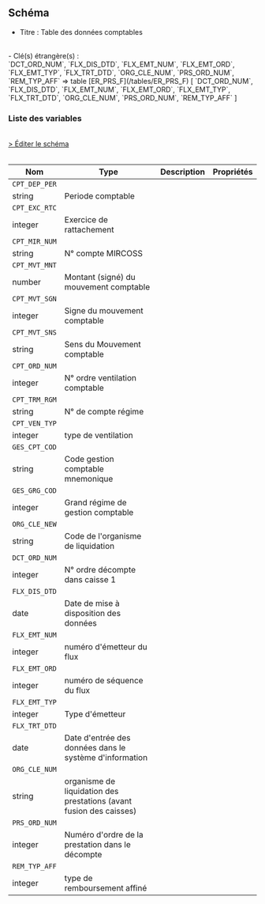 ## Schéma

- Titre : Table des données comptables
<br />
- Clé(s) étrangère(s) : <br />
`DCT_ORD_NUM`, `FLX_DIS_DTD`, `FLX_EMT_NUM`, `FLX_EMT_ORD`, `FLX_EMT_TYP`, `FLX_TRT_DTD`, `ORG_CLE_NUM`, `PRS_ORD_NUM`, `REM_TYP_AFF` => table [ER_PRS_F](/tables/ER_PRS_F) [ `DCT_ORD_NUM`, `FLX_DIS_DTD`, `FLX_EMT_NUM`, `FLX_EMT_ORD`, `FLX_EMT_TYP`, `FLX_TRT_DTD`, `ORG_CLE_NUM`, `PRS_ORD_NUM`, `REM_TYP_AFF` ]<br />

### Liste des variables
<br />
<div>
    <a href="https://gitlab.com/healthdatahub/schema-snds/edit/master/schemas/DCIR/ER_CPT_F.json"  
    arget="_blank" rel="noopener noreferrer">> Éditer le schéma</a>
    <OutboundLink />
</div>
<br />

Nom|Type|Description|Propriétés
-|-|-|-
`CPT_DEP_PER`|
string|Periode comptable||
`CPT_EXC_RTC`|
integer|Exercice de rattachement||
`CPT_MIR_NUM`|
string|N° compte MIRCOSS||
`CPT_MVT_MNT`|
number|Montant (signé) du mouvement comptable||
`CPT_MVT_SGN`|
integer|Signe du mouvement comptable||
`CPT_MVT_SNS`|
string|Sens du Mouvement comptable||
`CPT_ORD_NUM`|
integer|N° ordre ventilation comptable||
`CPT_TRM_RGM`|
string|N° de compte régime||
`CPT_VEN_TYP`|
integer|type de ventilation||
`GES_CPT_COD`|
string|Code gestion comptable mnemonique||
`GES_GRG_COD`|
integer|Grand régime de gestion comptable||
`ORG_CLE_NEW`|
string|Code de l&#x27;organisme de liquidation||
`DCT_ORD_NUM`|
integer|N° ordre décompte dans caisse                      1||
`FLX_DIS_DTD`|
date|Date de mise à disposition des données||
`FLX_EMT_NUM`|
integer|numéro d&#x27;émetteur du flux||
`FLX_EMT_ORD`|
integer|numéro de séquence du flux||
`FLX_EMT_TYP`|
integer|Type d&#x27;émetteur||
`FLX_TRT_DTD`|
date|Date d&#x27;entrée des données dans le système d&#x27;information||
`ORG_CLE_NUM`|
string|organisme de liquidation des prestations (avant fusion des caisses)||
`PRS_ORD_NUM`|
integer|Numéro d&#x27;ordre de la prestation dans le décompte||
`REM_TYP_AFF`|
integer|type de remboursement affiné||

